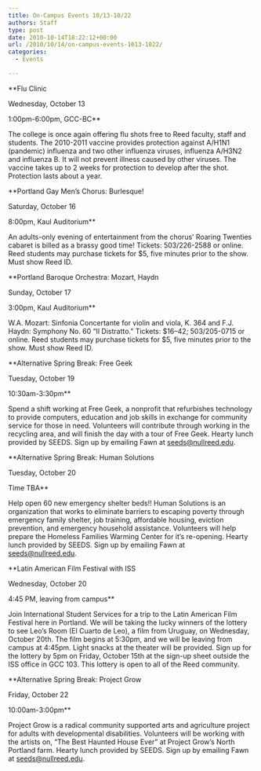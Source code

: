 ```yaml
---
title: On-Campus Events 10/13-10/22
authors: Staff
type: post
date: 2010-10-14T18:22:12+00:00
url: /2010/10/14/on-campus-events-1013-1022/
categories:
  - Events

---
```

**Flu Clinic
  
Wednesday, October 13
  
1:00pm-6:00pm, GCC-BC**

The college is once again offering flu shots free to Reed faculty, staff and students. The 2010-2011 vaccine provides protection against A/H1N1 (pandemic) influenza and two other influenza viruses, influenza A/H3N2 and influenza B. It will not prevent illness caused by other viruses. The vaccine takes up to 2 weeks for protection to develop after the shot. Protection lasts about a year.

**Portland Gay Men’s Chorus: Burlesque!
  
Saturday, October 16
  
8:00pm, Kaul Auditorium**

An adults-only evening of entertainment from the chorus’ Roaring Twenties cabaret is billed as a brassy good time! Tickets: 503/226-2588 or online. Reed students may purchase tickets for $5, five minutes prior to the show. Must show Reed ID.

**Portland Baroque Orchestra: Mozart, Haydn
  
Sunday, October 17
  
3:00pm, Kaul Auditorium**

W.A. Mozart: Sinfonia Concertante for violin and viola, K. 364 and F.J. Haydn: Symphony No. 60 “Il Distratto.” Tickets: $16–42; 503/205-0715 or online. Reed students may purchase tickets for $5, five minutes prior to the show. Must show Reed ID.

**Alternative Spring Break: Free Geek
  
Tuesday, October 19
  
10:30am-3:30pm**

Spend a shift working at Free Geek, a nonprofit that refurbishes technology to provide computers, education and job skills in exchange for community service for those in need. Volunteers will contribute through working in the recycling area, and will finish the day with a tour of Free Geek. Hearty lunch provided by SEEDS. Sign up by emailing Fawn at [&#x73;&#x65;&#x65;&#x64;&#x73;&#x40;<span class="oe_displaynone">null</span>&#x72;&#x65;&#x65;&#x64;&#x2e;&#x65;&#x64;&#x75;][1].

**Alternative Spring Break: Human Solutions
  
Tuesday, October 20
  
Time TBA**

Help open 60 new emergency shelter beds!! Human Solutions is an organization that works to eliminate barriers to escaping poverty through emergency family shelter, job training, affordable housing, eviction prevention, and emergency household assistance. Volunteers will help prepare the Homeless Families Warming Center for it’s re-opening. Hearty lunch provided by SEEDS. Sign up by emailing Fawn at [&#x73;&#x65;&#x65;&#x64;&#x73;&#x40;<span class="oe_displaynone">null</span>&#x72;&#x65;&#x65;&#x64;&#x2e;&#x65;&#x64;&#x75;][1].

**Latin American Film Festival with ISS
  
Wednesday, October 20
  
4:45 PM, leaving from campus**

Join International Student Services for a trip to the Latin American Film Festival here in Portland. We will be taking the lucky winners of the lottery to see Leo’s Room (El Cuarto de Leo), a film from Uruguay, on Wednesday, October 20th. The film begins at 5:30pm, and we will be leaving from campus at 4:45pm. Light snacks at the theater will be provided. Sign up for the lottery by 5pm on Friday, October 15th at the sign-up sheet outside the ISS office in GCC 103. This lottery is open to all of the Reed community.

**Alternative Spring Break: Project Grow
  
Friday, October 22
  
10:00am-3:00pm**

Project Grow is a radical community supported arts and agriculture project for adults with developmental disabilities. Volunteers will be working with the artists on, “The Best Haunted House Ever” at Project Grow’s North Portland farm. Hearty lunch provided by SEEDS. Sign up by emailing Fawn at [&#x73;&#x65;&#x65;&#x64;&#x73;&#x40;<span class="oe_displaynone">null</span>&#x72;&#x65;&#x65;&#x64;&#x2e;&#x65;&#x64;&#x75;][1].

 [1]: mailto:&#x73;&#x65;&#x65;&#x64;&#x73;&#x40;&#x72;&#x65;&#x65;&#x64;&#x2e;&#x65;&#x64;&#x75;